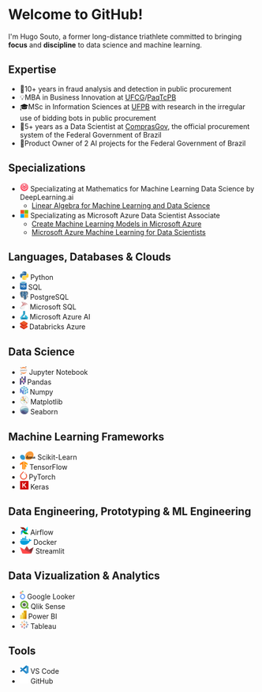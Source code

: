 # Welcome to GitHub!

I'm Hugo Souto, a former long-distance triathlete committed to bringing **focus** and **discipline** to data science and machine learning.

## Expertise

- 🔎10+ years in fraud analysis and detection in public procurement
- 💡MBA in Business Innovation at [UFCG](https://portal.ufcg.edu.br/)/[PaqTcPB](https://www.paqtc.org.br/)
- 🎓MSc in Information Sciences at [UFPB](https://www.ufpb.br/) with research in the irregular use of bidding bots in public procurement
- 🎯5+ years as a Data Scientist at [ComprasGov](www.gov.br/compras), the official procurement system of the Federal Government of Brazil
- 🤖Product Owner of 2 AI projects for the Federal Government of Brazil

## Specializations

- <img height="17" src="img/deeplearningai.png"> Specializating at Mathematics for Machine Learning Data Science by DeepLearning.ai
  - [Linear Algebra for Machine Learning and Data Science](https://coursera.org/share/5dded7ead3213a8ca8bd3c8498510ef8)
- <img height="17" src="img/microsoft.png"> Specializating as Microsoft Azure Data Scientist Associate
  - [Create Machine Learning Models in Microsoft Azure](https://coursera.org/share/41bfda128e5207e58b0dc70c1324f1fc)
  - [Microsoft Azure Machine Learning for Data Scientists](https://coursera.org/share/60168c3533673636f6d9ac6d956c64a6)

## Languages, Databases & Clouds

- <img height="17" src="img/python.png"> Python
- <img height="17" src="img/sql.png"> SQL
- <img height="17" src="img/postgres.png"> PostgreSQL
- <img height="17" src="img/mssql.png"> Microsoft SQL
- <img height="17" src="img/azureml.png"> Microsoft Azure AI
- <img height="17" src="img/databricks-azure.png"> Databricks Azure

## Data Science 

- <img height="17" src="img/jupyter.png"> Jupyter Notebook
- <img height="17" src="img/pandas.png"> Pandas
- <img height="17" src="img/numpy.png"> Numpy
- <img height="17" src="img/matplotlib.png"> Matplotlib
- <img height="17" src="img/seaborn.png"> Seaborn

## Machine Learning Frameworks

- <img height="17" src="img/scikitlearn.png"> Scikit-Learn
- <img height="17" src="img/tensorflow.png"> TensorFlow
- <img height="17" src="img/pytorch.png"> PyTorch
- <img height="17" src="img/keras.png"> Keras

## Data Engineering, Prototyping & ML Engineering

- <img height="17" src="img/airflow.png"> Airflow
- <img height="17" src="img/docker.png"> Docker
- <img height="15" src="img/streamlit.png"> Streamlit

## Data Vizualization & Analytics

- <img height="17" src="img/looker.png"> Google Looker
- <img height="17" src="img/qlik.png"> Qlik Sense
- <img height="17" src="img/powerbi.png"> Power BI
- <img height="17" src="img/tableau.png"> Tableau

## Tools

- <img height="17" src="img/vscode.png"> VS Code
- <img height="17" src="img/github.png"> GitHub
